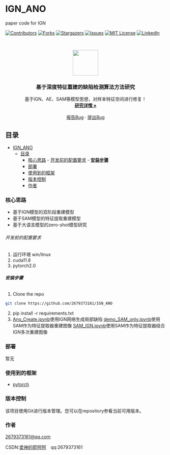 

# IGN_ANO

paper code for IGN

<!-- PROJECT SHIELDS -->

[![Contributors][contributors-shield]][contributors-url]
[![Forks][forks-shield]][forks-url]
[![Stargazers][stars-shield]][stars-url]
[![Issues][issues-shield]][issues-url]
[![MIT License][license-shield]][license-url]
[![LinkedIn][linkedin-shield]][linkedin-url]

<!-- PROJECT LOGO -->
<br />

<p align="center">
  <a href="https://github.com/2679373161/IGN_ANO">
    <img src="figs/logo.jpg alt="Logo" width="80" height="80">
  </a>

  <h3 align="center">基于深度特征重建的缺陷检测算法方法研究</h3>
  <p align="center">
    基于IGN、AE、SAM等模型思想，对样本特征空间进行修复！
    <br />
    <a href="https://github.com/2679373161/IGN_ANO"><strong>研究详情 »</strong></a>
    <br />
    <br />
    <!-- <a href="https://github.com/2679373161/IGN_ANO">查看Demo</a>
    · -->
    <a href="https://github.com/2679373161/IGN_ANO/issues">报告Bug</a>
    ·
    <a href="https://github.com/2679373161/IGN_ANO/issues">提出Bug</a>
  </p>

</p>
 
## 目录

- [IGN\_ANO](#ign_ano)
  - [目录](#目录)
    - [核心思路](#核心思路)
          - [开发前的配置要求](#开发前的配置要求)
          - [**安装步骤**](#安装步骤)
    - [部署](#部署)
    - [使用到的框架](#使用到的框架)
    - [版本控制](#版本控制)
    - [作者](#作者)

### 核心思路

- 基于IGN模型的双阶段重建模型
- 基于SAM模型的特征提取重建模型
- 基于大语言模型的zero-shot模型研究



###### 开发前的配置要求

1. 运行环境 win/linux
2. cuda11.8
3. pytorch2.0

###### **安装步骤**

1. Clone the repo
```sh
git clone https://github.com/2679373161/IGN_ANO
```
2. pip install -r requirements.txt
3. [Ano_Create.ipynb](Ano_Create.ipynb)使用IGN网络生成局部缺陷
   [demo_SAM_only.ipynb](demo_SAM_only.ipynb)使用SAM作为特征提取器重建图像
   [SAM_IGN.ipynb](SAM_IGN.ipynb)使用SAM作为特征提取器结合IGN多次重建图像




### 部署

暂无

### 使用到的框架

- [pytorch](https://pytorch.org/)




### 版本控制

该项目使用Git进行版本管理。您可以在repository参看当前可用版本。

### 作者

2679373161@qq.com

CSDN:[爱神的箭呵呵](https://blog.csdn.net/qq_44646352?spm=1000.2115.3001.5343)  &ensp; qq:2679373161    



<!-- links -->
[your-project-path]:2679373161/IGN_ANO
[contributors-shield]: https://img.shields.io/github/contributors/2679373161/IGN_ANO.svg?style=flat-square
[contributors-url]: https://github.com/2679373161/IGN_ANO/graphs/contributors
[forks-shield]: https://img.shields.io/github/forks/2679373161/IGN_ANO.svg?style=flat-square
[forks-url]: https://github.com/2679373161/IGN_ANO/network/members
[stars-shield]: https://img.shields.io/github/stars/2679373161/IGN_ANO.svg?style=flat-square
[stars-url]: https://github.com/2679373161/IGN_ANO/stargazers
[issues-shield]: https://img.shields.io/github/issues/2679373161/IGN_ANO.svg?style=flat-square
[issues-url]: https://img.shields.io/github/issues/2679373161/IGN_ANO.svg
[license-shield]: https://img.shields.io/github/license/2679373161/IGN_ANO.svg?style=flat-square
[license-url]: https://github.com/2679373161/IGN_ANO/blob/master/LICENSE.txt
[linkedin-shield]: https://img.shields.io/badge/-LinkedIn-black.svg?style=flat-square&logo=linkedin&colorB=555
[linkedin-url]: https://linkedin.com/in/shaojintian





